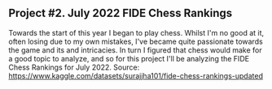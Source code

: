 ## Project #2. July 2022 FIDE Chess Rankings

Towards the start of this year I began to play chess. Whilst I'm no good at it, often losing due to my own mistakes, I've became quite passionate towards the game and its and intricacies. In turn I figured that chess would make for a good topic to analyze, and so for this project I'll be analyzing the FIDE Chess Rankings for July 2022. Source: https://www.kaggle.com/datasets/surajjha101/fide-chess-rankings-updated
